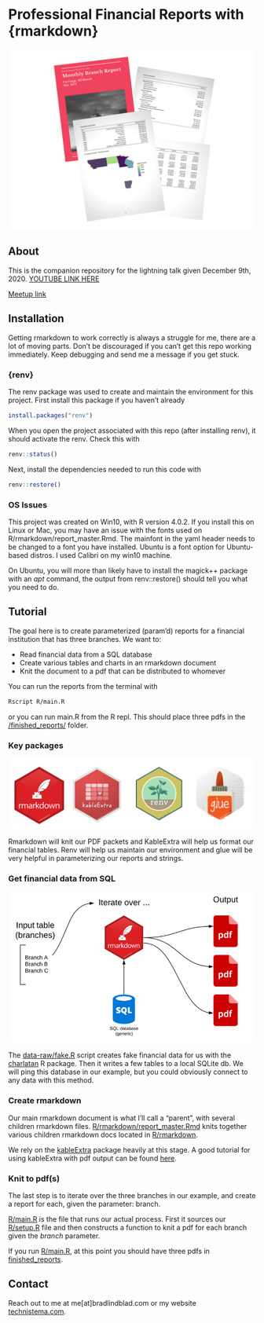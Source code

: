 
<!-- README.md is generated from README.Rmd. Please edit that file -->

# Professional Financial Reports with {rmarkdown}

![hero](assets/hero.png)

<!-- badges: start -->

<!-- badges: end -->

## About

This is the companion repository for the lightning talk given December 9th, 2020. [YOUTUBE LINK HERE](https://www.youtube.com/watch?v=JsaGSrM8aZ0)

[Meetup link](https://www.meetup.com/RStudio-Enterprise-Community-Meetup/events/274718908/)


## Installation

Getting rmarkdown to work correctly is always a struggle for me, there
are a lot of moving parts. Don’t be discouraged if you can’t get this
repo working immediately. Keep debugging and send me a message if you
get stuck.

### {renv}

The renv package was used to create and maintain the environment for
this project. First install this package if you haven’t already

``` r
install.packages("renv")
```

When you open the project associated with this repo (after installing
renv), it should activate the renv. Check this with

``` r
renv::status()
```

Next, install the dependencies needed to run this code with

``` r
renv::restore()
```

### OS Issues

This project was created on Win10, with R version 4.0.2. If you install
this on Linux or Mac, you may have an issue with the fonts used on
R/rmarkdown/report\_master.Rmd. The mainfont in the yaml header needs to
be changed to a font you have installed. Ubuntu is a font option for
Ubuntu-based distros. I used Calibri on my win10 machine.

On Ubuntu, you will more than likely have to install the magick++
package with an *apt* command, the output from renv::restore() should
tell you what you need to do.

## Tutorial

The goal here is to create parameterized (param’d) reports for a
financial institution that has three branches. We want to:

  - Read financial data from a SQL database
  - Create various tables and charts in an rmarkdown document
  - Knit the document to a pdf that can be distributed to whomever

You can run the reports from the terminal with

``` bash
Rscript R/main.R
```

or you can run main.R from the R repl. This should place three pdfs in
the [/finished\_reports/](/finished_reports) folder.

### Key packages

![key players](assets/key_players.PNG)

Rmarkdown will knit our PDF packets and KableExtra will help us format
our financial tables. Renv will help us maintain our environment and
glue will be very helpful in parameterizing our reports and strings.

### Get financial data from SQL

![flowchart](assets/flow.PNG)

The [data-raw/fake.R](data-raw/fake.R) script creates fake financial
data for us with the [charlatan](https://github.com/ropensci/charlatan/)
R package. Then it writes a few tables to a local SQLite db. We will
ping this database in our example, but you could obviously connect to
any data with this method.

### Create rmarkdown

Our main rmarkdown document is what I’ll call a “parent”, with several
children rmarkdown files.
[R/rmarkdown/report\_master.Rmd](R/rmarkdown/report_master.Rmd) knits
together various children rmarkdown docs located in
[R/rmarkdown](R/rmarkdown).

We rely on the [kableExtra](https://haozhu233.github.io/kableExtra/)
package heavily at this stage. A good tutorial for using kableExtra with
pdf output can be found
[here](https://haozhu233.github.io/kableExtra/awesome_table_in_pdf.pdf).

### Knit to pdf(s)

The last step is to iterate over the three branches in our example, and
create a report for each, given the parameter: branch.

[R/main.R](R/main.R) is the file that runs our actual process. First it
sources our [R/setup.R](R/setup.R) file and then constructs a function
to knit a pdf for each branch given the *branch* parameter.

If you run [R/main.R](R/main.R), at this point you should have three
pdfs in [finished\_reports](finished_reports).

## Contact

Reach out to me at me\[at\]bradlindblad.com or my website
[technistema.com](https://technistema.com).
